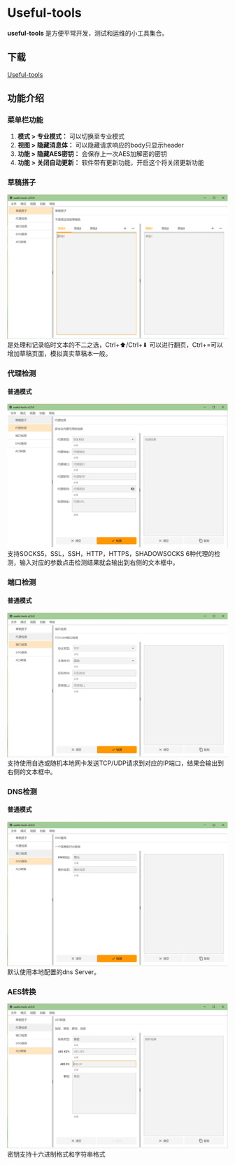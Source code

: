 # Useful-tools
**useful-tools** 是方便平常开发，测试和运维的小工具集合。

## 下载
[Useful-tools](https://github.com/fanyiguang/useful-tools/releases)

## 功能介绍

### 菜单栏功能
1. **模式 > 专业模式：** 可以切换至专业模式
2. **视图 > 隐藏消息体：** 可以隐藏请求响应的body只显示header
3. **功能 > 隐藏AES密钥：** 会保存上一次AES加解密的密钥
4. **功能 > 关闭自动更新：** 软件带有更新功能，开启这个将关闭更新功能

### 草稿搭子
![image](resource/draft-normal.png)  
是处理和记录临时文本的不二之选，Ctrl+⬆/Ctrl+⬇ 可以进行翻页，Ctrl+=可以增加草稿页面，模拟真实草稿本一般。

### 代理检测
#### 普通模式
![image](resource/proxy-normal.png)  
支持SOCKS5，SSL，SSH，HTTP，HTTPS，SHADOWSOCKS 6种代理的检测，输入对应的参数点击检测结果就会输出到右侧的文本框中。

### 端口检测
#### 普通模式
![image](resource/tcp-udp-normal.png)  
支持使用自选或随机本地网卡发送TCP/UDP请求到对应的IP端口，结果会输出到右侧的文本框中。

### DNS检测
#### 普通模式
![image](resource/dns-normal.png)  
默认使用本地配置的dns Server。

### AES转换
![image](resource/aes-normal.png)
密钥支持十六进制格式和字符串格式
